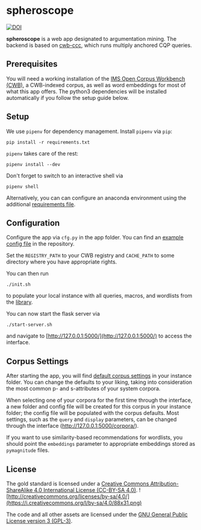 # spheroscope #

[![DOI](https://zenodo.org/badge/291022407.svg)](https://zenodo.org/badge/latestdoi/291022407)

**spheroscope** is a web app designated to argumentation mining. The backend is based on [cwb-ccc](https://pypi.org/project/cwb-ccc/), which runs multiply anchored CQP queries.

## Prerequisites ##
You will need a working installation of the [IMS Open Corpus Workbench (CWB)](http://cwb.sourceforge.net/), a CWB-indexed corpus, as well as word embeddings for most of what this app offers.  The python3 dependencies will be installed automatically if you follow the setup guide below.

## Setup ##
We use `pipenv` for dependency management. Install `pipenv` via `pip`:
	
	pip install -r requirements.txt

`pipenv` takes care of the rest:

	pipenv install --dev
	
Don't forget to switch to an interactive shell via

	pipenv shell

Alternatively, you can can configure an anaconda environment using the additional [requirements file](requirements_anaconda.txt).

## Configuration ##
Configure the app via `cfg.py` in the app folder. You can find an [example config file](cfg_example.py) in the repository.

Set the `REGISTRY_PATH` to your CWB registry and `CACHE_PATH` to some directory where you have appropriate rights.

<!-- Link to a stable version of -->
<!-- [fillform](https://gitlab.com/mgttlinger/fillform/-/jobs) via -->
<!-- `FILLFORM`. Don't provide this key if you do not want to use fillform. -->

You can then run

	./init.sh
	
to populate your local instance with all queries, macros, and wordlists from the [library](library/).

You can now start the flask server via

	./start-server.sh

and navigate to [http://127.0.0.1:5000/](http://127.0.0.1:5000/) to access the interface.

## Corpus Settings ##
After starting the app, you will find [default corpus settings](instance/corpus_defaults.yaml) in your instance folder. You can change the defaults to your liking, taking into consideration the most common p- and s-attributes of your system corpora.

When selecting one of your corpora for the first time through the interface, a new folder and config file will be created for this corpus in your instance folder; the config file will be populated with the corpus defaults. Most settings, such as the `query` and `display` parameters, can be changed through the interface (http://127.0.0.1:5000/corpora/).

If you want to use similarity-based recommendations for wordlists, you should point the `embeddings` parameter to appropriate embeddings stored as `pymagnitude` files.

## License ##
The gold standard is licensed under a [Creative Commons Attribution-ShareAlike 4.0 International License (CC-BY-SA 4.0)](http://creativecommons.org/licenses/by-sa/4.0/).  ![http://creativecommons.org/licenses/by-sa/4.0/](https://i.creativecommons.org/l/by-sa/4.0/88x31.png)

The code and all other assets are licensed under the [GNU General Public License version 3 (GPL-3)](https://www.gnu.org/licenses/gpl-3.0.html).
